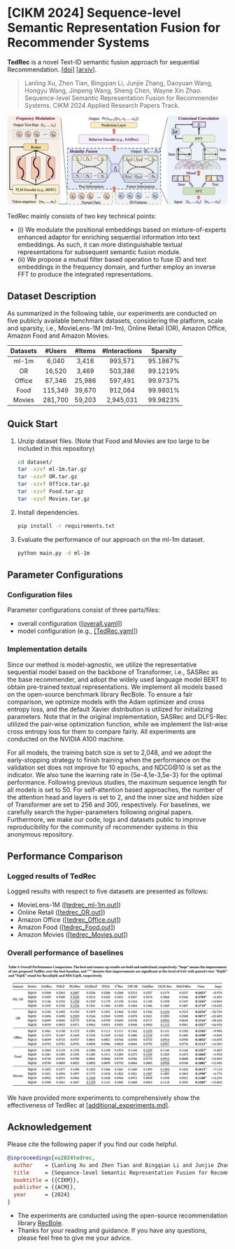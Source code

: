 # [CIKM 2024] Sequence-level Semantic Representation Fusion for Recommender Systems

**TedRec** is a novel Text-ID semantic fusion approach for sequential Recommendation. [[doi]](https://doi.org/10.1145/3627673.3680037) [[arxiv]](https://arxiv.org/pdf/2402.18166).

> Lanling Xu, Zhen Tian, Bingqian Li, Junjie Zhang, Daoyuan Wang, Hongyu Wang, Jinpeng Wang, Sheng Chen, Wayne Xin Zhao. Sequence-level Semantic Representation Fusion for Recommender Systems. CIKM 2024 Applied Research Papers Track.

![](asset/model.png)

TedRec mainly consists of two key technical points:
- (i) We modulate the positional embeddings based on mixture-of-experts enhanced adaptor for enriching sequential information into text embeddings. 
As such, it can more distinguishable textual representations for subsequent semantic fusion module. 
- (ii) We propose a mutual filter based operation to fuse ID and text embeddings in the frequency domain, and further employ an inverse FFT to 
produce the integrated representations.

## Dataset Description

As summarized in the following table, our experiments are conducted on five publicly available benchmark datasets, 
considering the platform, scale and sparsity, i.e., MovieLens-1M (ml-1m), Online Retail (OR), Amazon Office, Amazon Food and Amazon Movies.


| Datasets |  #Users  |  #Items | #Interactions | Sparsity |
|:--------:|:--------:|:-------:|:-------------:|:--------:|
|   ml-1m  |   6,040  |  3,416  |      993,571  | 95.1867% |
|    OR    |  16,520  |  3,469  |      503,386  | 99.1219% |
|  Office  |  87,346  | 25,986  |      597,491  | 99.9737% |
|   Food   | 115,349  | 39,670  |      912,064  | 99.9801% |
|  Movies  | 281,700  | 59,203  |    2,945,031  | 99.9823% |


## Quick Start

1. Unzip dataset files. (Note that Food and Movies are too large to be included in this repository)
    ```bash
    cd dataset/
    tar -xzvf ml-1m.tar.gz
    tar -xzvf OR.tar.gz
    tar -xzvf Office.tar.gz
    tar -xzvf Food.tar.gz
    tar -xzvf Movies.tar.gz
    ```
2. Install dependencies.
    ```bash
    pip install -r requirements.txt
    ```
3. Evaluate the performance of our approach on the ml-1m dataset. 
    ```bash
    python main.py -d ml-1m
    ```

## Parameter Configurations

### Configuration files

Parameter configurations consist of three parts/files: 
- overall configuration ([[overall.yaml]](props/overall.yaml))
- model configuration (e.g., [[TedRec.yaml]](props/TedRec.yaml))

### Implementation details

Since our method is model-agnostic, we utilize the representative sequential model based on the backbone of Transformer, i.e., SASRec as the base recommender, and adopt the widely used language model BERT to obtain pre-trained textual representations. 
We implement all models based on the open-source benchmark library RecBole. 
To ensure a fair comparison, we optimize models with the Adam optimizer and cross entropy loss, and the default Xavier distribution is utilized for initializing parameters. Note that in the original implementation, SASRec and DLFS-Rec utilized the pair-wise optimization function, while we implement the list-wise cross entropy loss for them to compare fairly. 
All experiments are conducted on the NVIDIA A100 machine. 

For all models, the training batch size is set to 2,048, and we adopt the early-stopping strategy to finish training when the performance on the validation set does not improve for 10 epochs, and NDCG@10 is set as the indicator. We also tune the learning rate in \{5e-4,1e-3,5e-3\} for the optimal performance. 
Following previous studies, the maximum sequence length for all models is set to 50. 
For self-attention based approaches, the number of the attention head and layers is set to 2, and the inner size and hidden size of Transformer are set to 256 and 300, respectively. For baselines, we carefully search the hyper-parameters following original papers. 
Furthermore, we make our code, logs and datasets public to improve reproducibility for the community of recommender systems in this anonymous repository.


## Performance Comparison

### Logged results of TedRec

Logged results with respect to five datasets are presented as follows: 
- MovieLens-1M ([[tedrec_ml-1m.out]](results/tedrec_ml-1m.out))
- Online Retail ([[tedrec_OR.out]](results/tedrec_OR.out))
- Amazon Office ([[tedrec_Office.out]](results/tedrec_Office.out))
- Amazon Food ([[tedrec_Food.out]](results/tedrec_Food.out))
- Amazon Movies ([[tedrec_Movies.out]](results/tedrec_Movies.out))

### Overall performance of baselines

![](asset/performance.png)

We have provided more experiments to comprehensively show the effectiveness of TedRec at [[additional_experiments.md]](additional_experiments.md).

## Acknowledgement

Please cite the following paper if you find our code helpful.

```bibtex
@inproceedings{xu2024tedrec,
  author    = {Lanling Xu and Zhen Tian and Bingqian Li and Junjie Zhang and Daoyuan Wang and Hongyu Wang and Jinpeng Wang and Sheng Chen and Wayne Xin Zhao},
  title     = {Sequence-level Semantic Representation Fusion for Recommender Systems},
  booktitle = {{CIKM}},
  publisher = {{ACM}},
  year      = {2024}
}
```

- The experiments are conducted using the open-source recommendation library [RecBole](https://github.com/RUCAIBox/RecBole).
- Thanks for your reading and guidance. If you have any questions, please feel free to give me your advice.
